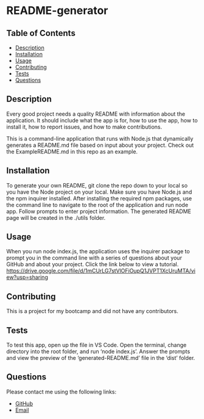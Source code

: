 # README-generator

## Table of Contents

* [Description](#description)
* [Installation](#installation)
* [Usage](#usage)
* [Contributing](#contributing)
* [Tests](#tests)
* [Questions](#questions)


## Description
Every good project needs a quality README with information about the application. It should include what the app is for, how to use the app, how to install it, how to report issues, and how to make contributions.

This is a command-line application that runs with Node.js that dynamically generates a README.md file based on input about your project. Check out the ExampleREADME.md in this repo as an example.

## Installation
To generate your own README, git clone the repo down to your local so you have the Node project on your local. Make sure you have Node.js and the npm inquirer installed. After installing the required npm packages, use the command line to navigate to the root of the application and run node app. Follow prompts to enter project information. The generated README page will be created in the ./utils folder.

## Usage
When you run node index.js, the application uses the inquirer package to prompt you in the command line with a series of questions about your GitHub and about your project. Click the link below to view a tutorial.
https://drive.google.com/file/d/1mCUrLG7stVlOFiOupQ1JVPT1XcUruMTA/view?usp=sharing

## Contributing
This is a project for my bootcamp and did not have any contributors.

## Tests
To test this app, open up the file in VS Code. Open the terminal, change directory into the root folder, and run ‘node index.js’. Answer the prompts and view the preview of the ‘generated-README.md’ file in the ‘dist’ folder.

## Questions
 Please contact me using the following links:
   * [GitHub](https://github.com/mflangian13)
   * [Email](mailto:mflanigantwualumn@gmail.com)





